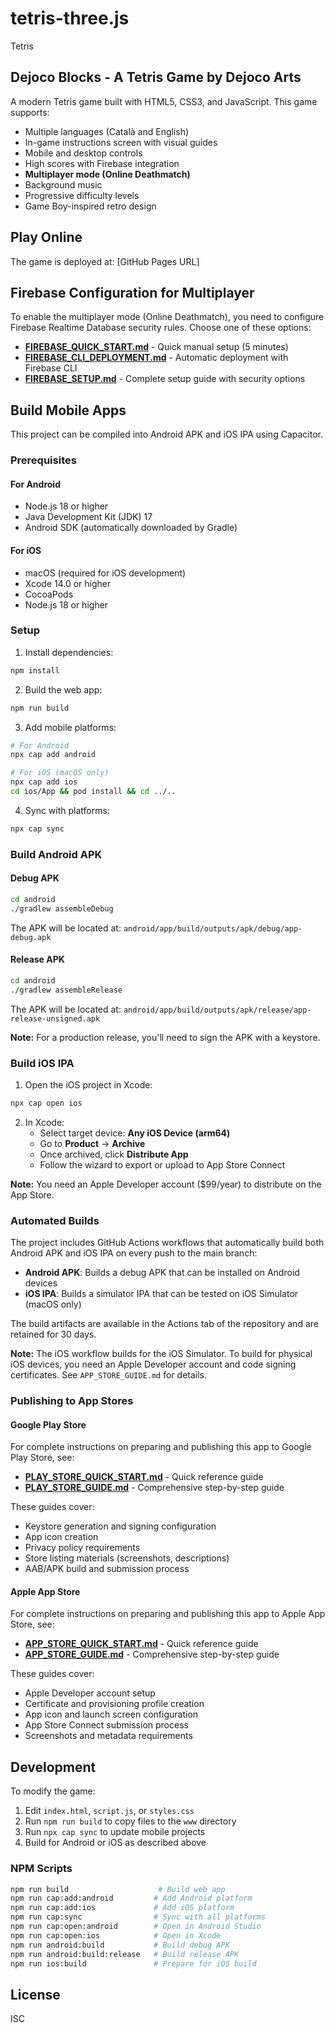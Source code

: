 # tetris-three.js
Tetris

## Dejoco Blocks - A Tetris Game by Dejoco Arts

A modern Tetris game built with HTML5, CSS3, and JavaScript. This game supports:
- Multiple languages (Català and English)
- In-game instructions screen with visual guides
- Mobile and desktop controls
- High scores with Firebase integration
- **Multiplayer mode (Online Deathmatch)**
- Background music
- Progressive difficulty levels
- Game Boy-inspired retro design

## Play Online

The game is deployed at: [GitHub Pages URL]

## Firebase Configuration for Multiplayer

To enable the multiplayer mode (Online Deathmatch), you need to configure Firebase Realtime Database security rules. Choose one of these options:

- **[FIREBASE_QUICK_START.md](FIREBASE_QUICK_START.md)** - Quick manual setup (5 minutes)
- **[FIREBASE_CLI_DEPLOYMENT.md](FIREBASE_CLI_DEPLOYMENT.md)** - Automatic deployment with Firebase CLI
- **[FIREBASE_SETUP.md](FIREBASE_SETUP.md)** - Complete setup guide with security options

## Build Mobile Apps

This project can be compiled into Android APK and iOS IPA using Capacitor.

### Prerequisites

#### For Android
- Node.js 18 or higher
- Java Development Kit (JDK) 17
- Android SDK (automatically downloaded by Gradle)

#### For iOS
- macOS (required for iOS development)
- Xcode 14.0 or higher
- CocoaPods
- Node.js 18 or higher

### Setup

1. Install dependencies:
```bash
npm install
```

2. Build the web app:
```bash
npm run build
```

3. Add mobile platforms:
```bash
# For Android
npx cap add android

# For iOS (macOS only)
npx cap add ios
cd ios/App && pod install && cd ../..
```

4. Sync with platforms:
```bash
npx cap sync
```

### Build Android APK

#### Debug APK
```bash
cd android
./gradlew assembleDebug
```

The APK will be located at: `android/app/build/outputs/apk/debug/app-debug.apk`

#### Release APK
```bash
cd android
./gradlew assembleRelease
```

The APK will be located at: `android/app/build/outputs/apk/release/app-release-unsigned.apk`

**Note:** For a production release, you'll need to sign the APK with a keystore.

### Build iOS IPA

1. Open the iOS project in Xcode:
```bash
npx cap open ios
```

2. In Xcode:
   - Select target device: **Any iOS Device (arm64)**
   - Go to **Product** → **Archive**
   - Once archived, click **Distribute App**
   - Follow the wizard to export or upload to App Store Connect

**Note:** You need an Apple Developer account ($99/year) to distribute on the App Store.

### Automated Builds

The project includes GitHub Actions workflows that automatically build both Android APK and iOS IPA on every push to the main branch:

- **Android APK**: Builds a debug APK that can be installed on Android devices
- **iOS IPA**: Builds a simulator IPA that can be tested on iOS Simulator (macOS only)

The build artifacts are available in the Actions tab of the repository and are retained for 30 days.

**Note:** The iOS workflow builds for the iOS Simulator. To build for physical iOS devices, you need an Apple Developer account and code signing certificates. See `APP_STORE_GUIDE.md` for details.

### Publishing to App Stores

#### Google Play Store

For complete instructions on preparing and publishing this app to Google Play Store, see:
- **[PLAY_STORE_QUICK_START.md](PLAY_STORE_QUICK_START.md)** - Quick reference guide
- **[PLAY_STORE_GUIDE.md](PLAY_STORE_GUIDE.md)** - Comprehensive step-by-step guide

These guides cover:
- Keystore generation and signing configuration
- App icon creation
- Privacy policy requirements
- Store listing materials (screenshots, descriptions)
- AAB/APK build and submission process

#### Apple App Store

For complete instructions on preparing and publishing this app to Apple App Store, see:
- **[APP_STORE_QUICK_START.md](APP_STORE_QUICK_START.md)** - Quick reference guide
- **[APP_STORE_GUIDE.md](APP_STORE_GUIDE.md)** - Comprehensive step-by-step guide

These guides cover:
- Apple Developer account setup
- Certificate and provisioning profile creation
- App icon and launch screen configuration
- App Store Connect submission process
- Screenshots and metadata requirements

## Development

To modify the game:
1. Edit `index.html`, `script.js`, or `styles.css`
2. Run `npm run build` to copy files to the `www` directory
3. Run `npx cap sync` to update mobile projects
4. Build for Android or iOS as described above

### NPM Scripts

```bash
npm run build                    # Build web app
npm run cap:add:android         # Add Android platform
npm run cap:add:ios             # Add iOS platform
npm run cap:sync                # Sync with all platforms
npm run cap:open:android        # Open in Android Studio
npm run cap:open:ios            # Open in Xcode
npm run android:build           # Build debug APK
npm run android:build:release   # Build release APK
npm run ios:build               # Prepare for iOS build
```

## License

ISC
